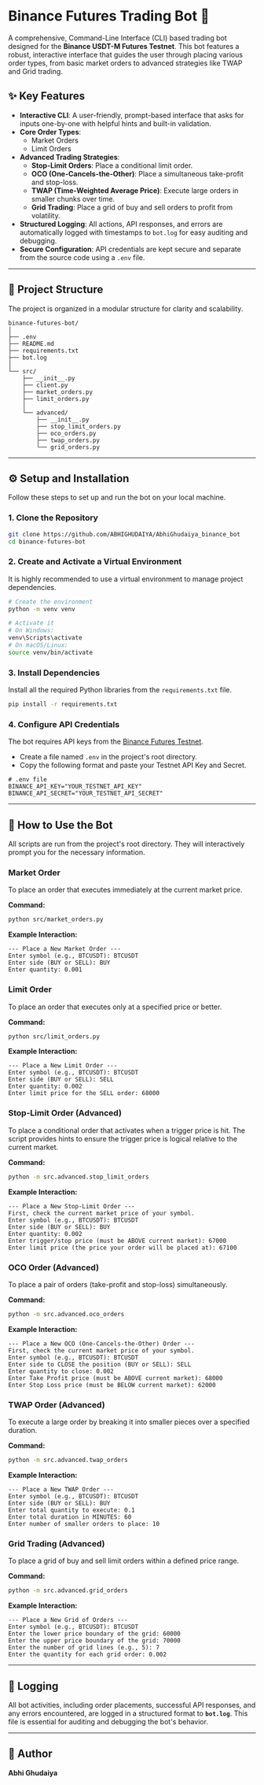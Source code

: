 # Binance Futures Trading Bot 🤖

A comprehensive, Command-Line Interface (CLI) based trading bot designed for the **Binance USDT-M Futures Testnet**. This bot features a robust, interactive interface that guides the user through placing various order types, from basic market orders to advanced strategies like TWAP and Grid trading.

## ✨ Key Features

  - **Interactive CLI**: A user-friendly, prompt-based interface that asks for inputs one-by-one with helpful hints and built-in validation.
  - **Core Order Types**:
      - Market Orders
      - Limit Orders
  - **Advanced Trading Strategies**:
      - **Stop-Limit Orders**: Place a conditional limit order.
      - **OCO (One-Cancels-the-Other)**: Place a simultaneous take-profit and stop-loss.
      - **TWAP (Time-Weighted Average Price)**: Execute large orders in smaller chunks over time.
      - **Grid Trading**: Place a grid of buy and sell orders to profit from volatility.
  - **Structured Logging**: All actions, API responses, and errors are automatically logged with timestamps to `bot.log` for easy auditing and debugging.
  - **Secure Configuration**: API credentials are kept secure and separate from the source code using a `.env` file.

-----

## 📂 Project Structure

The project is organized in a modular structure for clarity and scalability.

```
binance-futures-bot/
│
├── .env
├── README.md
├── requirements.txt
├── bot.log
│
└── src/
    ├── __init__.py
    ├── client.py
    ├── market_orders.py
    ├── limit_orders.py
    │
    └── advanced/
        ├── __init__.py
        ├── stop_limit_orders.py
        ├── oco_orders.py
        ├── twap_orders.py
        └── grid_orders.py
```

-----

## ⚙️ Setup and Installation

Follow these steps to set up and run the bot on your local machine.

### 1\. Clone the Repository

```bash
git clone https://github.com/ABHIGHUDAIYA/AbhiGhudaiya_binance_bot
cd binance-futures-bot
```

### 2\. Create and Activate a Virtual Environment

It is highly recommended to use a virtual environment to manage project dependencies.

```bash
# Create the environment
python -m venv venv

# Activate it
# On Windows:
venv\Scripts\activate
# On macOS/Linux:
source venv/bin/activate
```

### 3\. Install Dependencies

Install all the required Python libraries from the `requirements.txt` file.

```bash
pip install -r requirements.txt
```

### 4\. Configure API Credentials

The bot requires API keys from the [Binance Futures Testnet](https://testnet.binancefuture.com/).

  - Create a file named `.env` in the project's root directory.
  - Copy the following format and paste your Testnet API Key and Secret.

<!-- end list -->

```
# .env file
BINANCE_API_KEY="YOUR_TESTNET_API_KEY"
BINANCE_API_SECRET="YOUR_TESTNET_API_SECRET"
```

-----

## 🚀 How to Use the Bot

All scripts are run from the project's root directory. They will interactively prompt you for the necessary information.

### Market Order

To place an order that executes immediately at the current market price.

**Command:**

```bash
python src/market_orders.py
```

**Example Interaction:**

```
--- Place a New Market Order ---
Enter symbol (e.g., BTCUSDT): BTCUSDT
Enter side (BUY or SELL): BUY
Enter quantity: 0.001
```

### Limit Order

To place an order that executes only at a specified price or better.

**Command:**

```bash
python src/limit_orders.py
```

**Example Interaction:**

```
--- Place a New Limit Order ---
Enter symbol (e.g., BTCUSDT): BTCUSDT
Enter side (BUY or SELL): SELL
Enter quantity: 0.002
Enter limit price for the SELL order: 68000
```

### Stop-Limit Order (Advanced)

To place a conditional order that activates when a trigger price is hit. The script provides hints to ensure the trigger price is logical relative to the current market.

**Command:**

```bash
python -m src.advanced.stop_limit_orders
```

**Example Interaction:**

```
--- Place a New Stop-Limit Order ---
First, check the current market price of your symbol.
Enter symbol (e.g., BTCUSDT): BTCUSDT
Enter side (BUY or SELL): BUY
Enter quantity: 0.002
Enter trigger/stop price (must be ABOVE current market): 67000
Enter limit price (the price your order will be placed at): 67100
```

### OCO Order (Advanced)

To place a pair of orders (take-profit and stop-loss) simultaneously.

**Command:**

```bash
python -m src.advanced.oco_orders
```

**Example Interaction:**

```
--- Place a New OCO (One-Cancels-the-Other) Order ---
First, check the current market price of your symbol.
Enter symbol (e.g., BTCUSDT): BTCUSDT
Enter side to CLOSE the position (BUY or SELL): SELL
Enter quantity to close: 0.002
Enter Take Profit price (must be ABOVE current market): 68000
Enter Stop Loss price (must be BELOW current market): 62000
```

### TWAP Order (Advanced)

To execute a large order by breaking it into smaller pieces over a specified duration.

**Command:**

```bash
python -m src.advanced.twap_orders
```

**Example Interaction:**

```
--- Place a New TWAP Order ---
Enter symbol (e.g., BTCUSDT): BTCUSDT
Enter side (BUY or SELL): BUY
Enter total quantity to execute: 0.1
Enter total duration in MINUTES: 60
Enter number of smaller orders to place: 10
```

### Grid Trading (Advanced)

To place a grid of buy and sell limit orders within a defined price range.

**Command:**

```bash
python -m src.advanced.grid_orders
```

**Example Interaction:**

```
--- Place a New Grid of Orders ---
Enter symbol (e.g., BTCUSDT): BTCUSDT
Enter the lower price boundary of the grid: 60000
Enter the upper price boundary of the grid: 70000
Enter the number of grid lines (e.g., 5): 7
Enter the quantity for each grid order: 0.002
```

-----

## 📝 Logging

All bot activities, including order placements, successful API responses, and any errors encountered, are logged in a structured format to **`bot.log`**. This file is essential for auditing and debugging the bot's behavior.

-----

## 👤 Author

**Abhi Ghudaiya**

